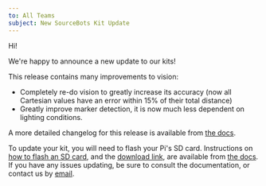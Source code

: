 ```yaml
---
to: All Teams
subject: New SourceBots Kit Update
---
```


Hi!

We're happy to announce a new update to our kits!

This release contains many improvements to vision:
- Completely re-do vision to greatly increase its accuracy (now all Cartesian values have an error within 15% of their total distance)
- Greatly improve marker detection, it is now much less dependent on lighting conditions.

A more detailed changelog for this release is available from [the docs][dl-link].

To update your kit, you will need to flash your Pi's SD card. Instructions on [how to flash an SD card][sd-card-flashing], and the [download link][dl-link], are available from [the docs][updating-pi]. If you have any issues updating, be sure to consult the documentation, or contact us by [email][techsupport].

[sd-card-flashing]: https://docs.sourcebots.co.uk/kit/pi/sd-card/
[dl-link]: https://docs.sourcebots.co.uk/updates/2018-02/
[updating-pi]: https://docs.sourcebots.co.uk/kit/pi/#updating-your-pi
[techsupport]: mailto:techsupport@sourcebots.co.uk
